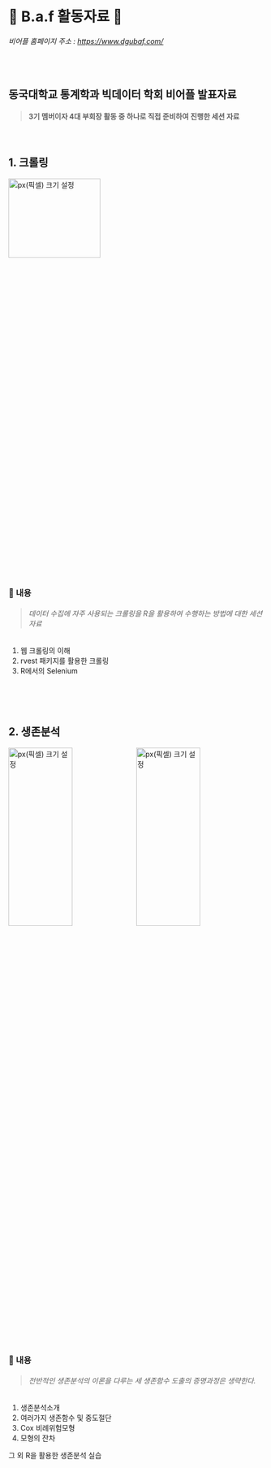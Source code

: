# :cherry_blossom: B.a.f 활동자료 :cherry_blossom: 
###### 비어플 홈페이지 주소 : https://www.dgubaf.com/

<br>

## 동국대학교 통계학과 빅데이터 학회 비어플 발표자료        
> #### 3기 멤버이자 4대 부회장 활동 중 하나로 **직접** 준비하여 진행한 세션 자료

<br>

## 1. **크롤링**

<img src="https://user-images.githubusercontent.com/61648914/89790421-e1ccf000-db5c-11ea-8943-68b0f4e8f397.png" width="60%" height="20%" title="px(픽셀) 크기 설정">

### :memo: 내용
> ###### 데이터 수집에 자주 사용되는 크롤링을 R을 활용하여 수행하는 방법에 대한 세션자료

1. 웹 크롤링의 이해
2. rvest 패키지를 활용한 크롤링
3. R에서의 Selenium 

<br>
<br>
<br>

## 2. **생존분석**

<img src="https://user-images.githubusercontent.com/61648914/89791500-61a78a00-db5e-11ea-99bd-b6270e850cac.png" width="50%" height="30%" title="px(픽셀) 크기 설정"><img src="https://user-images.githubusercontent.com/61648914/89791672-91ef2880-db5e-11ea-9e9b-fdf5b4eec489.png" width="50%" height="30%" title="px(픽셀) 크기 설정">

### :memo: 내용
> ###### 전반적인 생존분석의 이론을 다루는 세 생존함수 도출의 증명과정은 생략한다.

1. 생존분석소개
2. 여러가지 생존함수 및 중도절단
3. Cox 비례위험모형
4. 모형의 잔차

  그 외 R을 활용한 생존분석 실습
